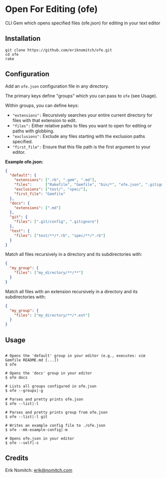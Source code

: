 # Open For Editing (ofe)

CLI Gem which opens specified files (ofe.json) for editing in your text editor

## Installation

```Shell
git clone https://github.com/eriknomitch/ofe.git
cd ofe
rake
```

## Configuration

Add an `ofe.json` configuration file in any directory. 

The primary keys define "groups" which you can pass to `ofe` (see Usage).

Within groups, you can define keys:
* `"extensions":` Recursively searches your entire current directory for files with that extension to edit.
* `"files":` Either relative paths to files you want to open for editing or paths with globbing.
* `"exclusions":` Exclude any files starting with the exclusion paths specified.
* `"first_file":` Ensure that this file path is the first argument to your editor.

**Example ofe.json:**

```Json
{
  "default": {
    "extensions": [".rb", ".gem", ".md"],
    "files":      ["Rakefile", "Gemfile", "bin/*", "ofe.json", ".gitignore"],
    "exclusions": ["test/", "spec/"],
    "first_file": "Gemfile"
  },
  "docs": {
    "extensions": [".md"]
  },
  "git": {
    "files": [".git/config", ".gitignore"]
  },
  "test": {
    "files": ["test/**/*.rb", "spec/**/*.rb"]
  }
}
```

Match all files recursively in a directory and its subdirectories with:

```Json
{
  "my_group": {
    "files": ["my_directory/**/**"]
  }
}
```

Match all files with an extension recursively in a directory and its subdirectories with:

```Json
{
  "my_group": {
    "files": ["my_directory/**/*.ext"]
  }
}
```

## Usage

```Shell

# Opens the 'default' group in your editor (e.g., executes: vim Gemfile README.md [...])
$ ofe

# Opens the 'docs' group in your editor
$ ofe docs

# Lists all groups configured in ofe.json
$ ofe --groups|-g

# Parses and pretty prints ofe.json
$ ofe --list|-l

# Parses and pretty prints group from ofe.json
$ ofe --list|-l git

# Writes an example config file to ./ofe.json
$ ofe --mk-example-config|-m

# Opens ofe.json in your editor
$ ofe --self|-s

```

## Credits
Erik Nomitch: erik@nomitch.com
